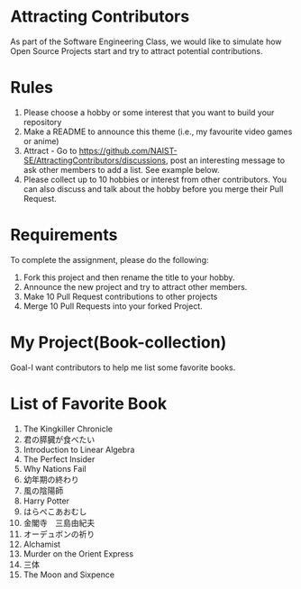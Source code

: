 # Attracting Contributors
As part of the Software Engineering Class, we would like to simulate how Open Source Projects start and try to attract potential contributions.

# Rules

1. Please choose a hobby or some interest that you want to build your repository
2. Make a README to announce this theme (i.e., my favourite video games or anime)
3. Attract - Go to https://github.com/NAIST-SE/AttractingContributors/discussions, post an interesting message to ask other members to add a list. See example below.
4. Please collect up to 10 hobbies or interest from other contributors. You can also discuss and talk about the hobby before you merge their Pull Request.

# Requirements
To complete the assignment, please do the following:
1. Fork this project and then rename the title to your hobby. 
2. Announce the new project and try to attract other members.
3. Make 10 Pull Request contributions to other projects
4. Merge 10 Pull Requests into your forked Project.

# My Project(Book-collection)
Goal-I want contributors to help me list some favorite books.

# List of Favorite Book
1. The Kingkiller Chronicle
2. 君の膵臓が食べたい
3. Introduction to Linear Algebra
4. The Perfect Insider
5. Why Nations Fail
6. 幼年期の終わり
7. 風の陰陽師
8. Harry Potter
9. はらぺこあおむし
10. 金閣寺　三島由紀夫
11. オーデュボンの祈り
12. Alchamist
13. Murder on the Orient Express
14. 三体
15. The Moon and Sixpence
